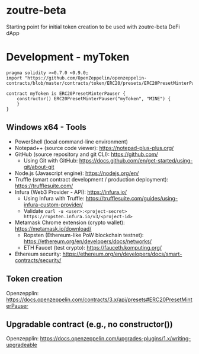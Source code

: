 # zoutre-beta
Starting point for initial token creation to be used with zoutre-beta DeFi dApp

# Development - myToken
<!-- myToken.sol sample example logic -->
```solidity
pragma solidity >=0.7.0 <0.9.0;
import "https://github.com/OpenZeppelin/openzeppelin-contracts/blob/master/contracts/token/ERC20/presets/ERC20PresetMinterPauser.sol";

contract myToken is ERC20PresetMinterPauser {
    constructor() ERC20PresetMinterPauser("myToken", "MINE") {
    }
}
```
## Windows x64 - Tools
* PowerShell (local command-line environment)
* Notepad++ (source code viewer): https://notepad-plus-plus.org/
* GitHub (source repository and git CLI): https://github.com/
  * Using Git with GitHub: https://docs.github.com/en/get-started/using-git/about-git
* Node.js (Javascript engine): https://nodejs.org/en/
* Truffle (smart contract development / production deployment): https://trufflesuite.com/
* Infura (Web3 Provider - API): https://infura.io/
  * Using Infura with Truffle: https://trufflesuite.com/guides/using-infura-custom-provider/
  * Validate `curl -u <user>:<project-secret> https://ropsten.infura.io/v3/<project-id>`
* Metamask Chrome extension (crypto wallet): https://metamask.io/download/ 
  * Ropsten (Ethereum-like PoW blockchain testnet): https://ethereum.org/en/developers/docs/networks/
  * ETH Faucet (test crypto): https://fauceth.komputing.org/
* Ethereum security: https://ethereum.org/en/developers/docs/smart-contracts/security/

## Token creation
Openzepplin: https://docs.openzeppelin.com/contracts/3.x/api/presets#ERC20PresetMinterPauser

## Upgradable contract (e.g., no constructor())
Openzepplin: https://docs.openzeppelin.com/upgrades-plugins/1.x/writing-upgradeable
